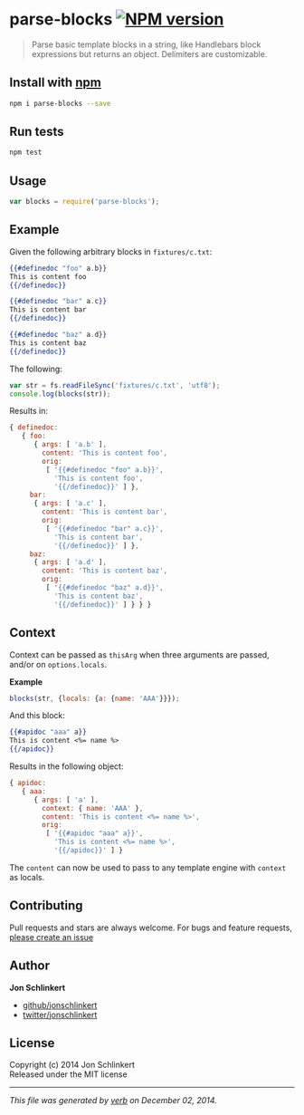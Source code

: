 # parse-blocks [![NPM version](https://badge.fury.io/js/parse-blocks.svg)](http://badge.fury.io/js/parse-blocks)

> Parse basic template blocks in a string, like Handlebars block expressions but returns an object. Delimiters are customizable.

## Install with [npm](npmjs.org)

```bash
npm i parse-blocks --save
```

## Run tests

```bash
npm test
```

## Usage

```js
var blocks = require('parse-blocks');
```

## Example

Given the following arbitrary blocks in `fixtures/c.txt`:

```handlebars
{{#definedoc "foo" a.b}}
This is content foo
{{/definedoc}}

{{#definedoc "bar" a.c}}
This is content bar
{{/definedoc}}

{{#definedoc "baz" a.d}}
This is content baz
{{/definedoc}}
```

The following:

```js
var str = fs.readFileSync('fixtures/c.txt', 'utf8');
console.log(blocks(str));
```

Results in:

```js
{ definedoc:
   { foo:
      { args: [ 'a.b' ],
        content: 'This is content foo',
        orig:
         [ '{{#definedoc "foo" a.b}}',
           'This is content foo',
           '{{/definedoc}}' ] },
     bar:
      { args: [ 'a.c' ],
        content: 'This is content bar',
        orig:
         [ '{{#definedoc "bar" a.c}}',
           'This is content bar',
           '{{/definedoc}}' ] },
     baz:
      { args: [ 'a.d' ],
        content: 'This is content baz',
        orig:
         [ '{{#definedoc "baz" a.d}}',
           'This is content baz',
           '{{/definedoc}}' ] } } }
```

## Context

Context can be passed as `thisArg` when three arguments are passed, and/or on `options.locals`.

**Example**

```js
blocks(str, {locals: {a: {name: 'AAA'}}});
```

And this block:

```handlebars
{{#apidoc "aaa" a}}
This is content <%= name %>
{{/apidoc}}
```

Results in the following object:

```js
{ apidoc:
   { aaa:
      { args: [ 'a' ],
        context: { name: 'AAA' },
        content: 'This is content <%= name %>',
        orig:
         [ '{{#apidoc "aaa" a}}',
           'This is content <%= name %>',
           '{{/apidoc}}' ] }
```

The `content` can now be used to pass to any template engine with `context` as locals.


## Contributing
Pull requests and stars are always welcome. For bugs and feature requests, [please create an issue](https://github.com/jonschlinkert/parse-blocks/issues)

## Author

**Jon Schlinkert**
 
+ [github/jonschlinkert](https://github.com/jonschlinkert)
+ [twitter/jonschlinkert](http://twitter.com/jonschlinkert) 

## License
Copyright (c) 2014 Jon Schlinkert  
Released under the MIT license

***

_This file was generated by [verb](https://github.com/assemble/verb) on December 02, 2014._